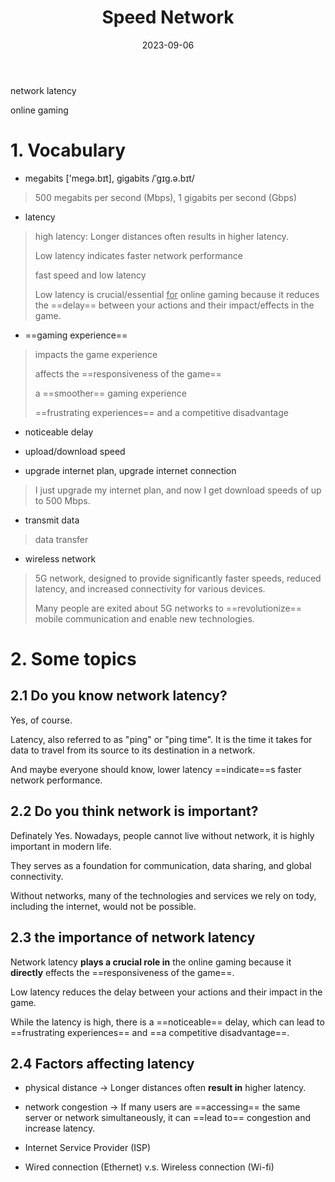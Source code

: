 ﻿---
lang: zh-CN
title: Speed Network
description:
article: false
date: 2023-09-06
---

network latency 

online gaming

# 1. Vocabulary

- megabits ['meɡə.bɪt], gigabits /ˈɡɪɡ.ə.bɪt/
> 500 megabits per second (Mbps), 1 gigabits per second (Gbps)

- latency
> high latency: Longer distances often results in higher latency.
> 
> Low latency indicates faster network performance
>
> fast speed and low latency
>
> Low latency is crucial/essential <u>for</u> online gaming because it reduces the ==delay== between your actions and their impact/effects in the game.
> 

- ==gaming experience==
> impacts the game experience
> 
> affects the ==responsiveness of the game==
>
> a ==smoother== gaming experience
>
> ==frustrating experiences== and a competitive disadvantage

- noticeable delay

- upload/download speed

- upgrade internet plan, upgrade internet connection
> I just upgrade my internet plan, and now I get download speeds of up to 500 Mbps.

- transmit data
> data transfer

- wireless network
> 5G network, designed to provide significantly faster speeds, reduced latency, and increased connectivity for various devices.
>
> Many people are exited about 5G networks to ==revolutionize== mobile communication and enable new technologies.


# 2. Some topics

## 2.1 Do you know network latency?

Yes, of course.

Latency, also referred to as "ping" or "ping time". It is the time it takes for data to travel from its source to its destination in a network. 

And maybe everyone should know, lower latency ==indicate==s faster network performance.

## 2.2 Do you think network is important?

Definately Yes. Nowadays, people cannot live without network, it is highly important in modern life.

They serves as a foundation for communication, data sharing, and global connectivity.

Without networks, many of the technologies and services we rely on tody, including the internet, would not be possible.

## 2.3 the importance of network latency

Network latency **plays a crucial role in** the online gaming because it **directly** effects the ==responsiveness of the game==.

Low latency reduces the delay between your actions and their impact in the game. 

While the latency is high, there is a ==noticeable== delay, which can lead to ==frustrating experiences== and ==a competitive disadvantage==.

## 2.4 Factors affecting latency

- physical distance -> Longer distances often **result in** higher latency.

- network congestion -> If many users are ==accessing== the same server or network simultaneously, it can ==lead to== congestion and increase latency.

- Internet Service Provider (ISP)

- Wired connection (Ethernet) v.s. Wireless connection (Wi-fi)






